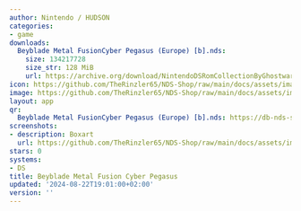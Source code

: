 ```yaml
---
author: Nintendo / HUDSON
categories:
- game
downloads:
  Beyblade Metal FusionCyber Pegasus (Europe) [b].nds:
    size: 134217728
    size_str: 128 MiB
    url: https://archive.org/download/NintendoDSRomCollectionByGhostware/Beyblade%20Metal%20FusionCyber%20Pegasus%20%28Europe%29%20%5Bb%5D.nds
icon: https://github.com/TheRinzler65/NDS-Shop/raw/main/docs/assets/images/icons/beyblademetalfusioncyberpegasus.png
image: https://github.com/TheRinzler65/NDS-Shop/raw/main/docs/assets/images/icons/beyblademetalfusioncyberpegasus.png
layout: app
qr:
  Beyblade Metal FusionCyber Pegasus (Europe) [b].nds: https://db-nds-shop.netlify.app/assets/images/qr/beyblade-metal-fusioncyber-pegasus-europe-b-nds.png
screenshots:
- description: Boxart
  url: https://github.com/TheRinzler65/NDS-Shop/raw/main/docs/assets/images/boxart/Beyblade%20Metal%20Fusion%20-%20Cyber%20Pegasus%20(Europe).nds.png
stars: 0
systems:
- DS
title: Beyblade Metal Fusion Cyber Pegasus
updated: '2024-08-22T19:01:00+02:00'
version: ''
---
```


